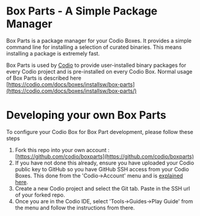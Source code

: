 Box Parts - A Simple Package Manager
====================================

Box Parts is a package manager for your Codio Boxes. It provides a simple command line for installing a selection of curated binaries. This means installing a package is extremely fast.

Box Parts is used by [Codio](https://codio.com) to provide user-installed binary packages for every Codio project and is pre-installed on every Codio Box. Normal usage of Box Parts is described here [https://codio.com/docs/boxes/installsw/box-parts](https://codio.com/docs/boxes/installsw/box-parts/)

# Developing your own Box Parts
To configure your Codio Box for Box Part development, please follow these steps

1. Fork this repo into your own account : [https://github.com/codio/boxparts](https://github.com/codio/boxparts)
1. If you have not done this already, ensure you have uploaded your Codio public key to GitHub so you have GitHub SSH access from your Codio Boxes. This done from the 'Codio->Account' menu and is [explained here](https://codio.com/docs/dashboard/settings/acct-github/).
1. Create a new Codio project and select the Git tab. Paste in the SSH url of your forked repo.
1. Once you are in the Codio IDE, select 'Tools->Guides->Play Guide' from the menu and follow the instructions from there.

